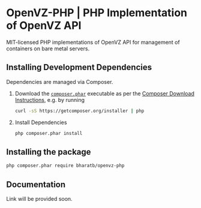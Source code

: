 # OpenVZ-PHP |  PHP Implementation of OpenVZ API

MIT-licensed PHP implementations of OpenVZ API for management of containers on bare metal servers.

## Installing Development Dependencies

Dependencies are managed via Composer.

1. Download the [`composer.phar`](https://getcomposer.org/composer.phar) executable as per the
   [Composer Download Instructions](https://getcomposer.org/download/), e.g. by running

    ``` sh
    curl -sS https://getcomposer.org/installer | php
    ```

2. Install Dependencies

    ``` sh
    php composer.phar install
    ```

## Installing the package

``` sh
php composer.phar require bharatb/openvz-php
```

## Documentation

Link will be provided soon.
